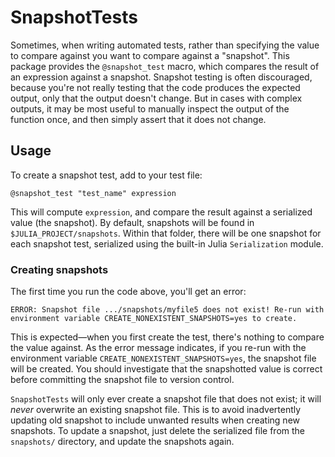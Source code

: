 # SnapshotTests

Sometimes, when writing automated tests, rather than specifying the value to compare against you want to compare against a "snapshot". This package provides the `@snapshot_test` macro, which compares the result of an expression against a snapshot. Snapshot testing is often discouraged, because you're not really testing that the code produces the expected output, only that the output doesn't change. But in cases with complex outputs, it may be most useful to manually inspect the output of the function once, and then simply assert that it does not change.

## Usage

To create a snapshot test, add to your test file:

```{julia}
@snapshot_test "test_name" expression
```

This will compute `expression`, and compare the result against a serialized value (the snapshot). By default, snapshots will be found in `$JULIA_PROJECT/snapshots`. Within that folder, there will be one snapshot for each snapshot test, serialized using the built-in Julia `Serialization` module.

### Creating snapshots

The first time you run the code above, you'll get an error:

```
ERROR: Snapshot file .../snapshots/myfile5 does not exist! Re-run with environment variable CREATE_NONEXISTENT_SNAPSHOTS=yes to create.
```

This is expected—when you first create the test, there's nothing to compare the value against. As the error message indicates, if you re-run with the environment variable `CREATE_NONEXISTENT_SNAPSHOTS=yes`, the snapshot file will be created. You should investigate that the snapshotted value is correct before committing the snapshot file to version control.

`SnapshotTests` will only ever create a snapshot file that does not exist; it will _never_ overwrite an existing snapshot file. This is to avoid inadvertently updating old snapshot to include unwanted results when creating new snapshots. To update a snapshot, just delete the serialized file from the `snapshots/` directory, and update the snapshots again.